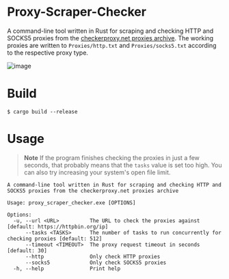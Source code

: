 # Proxy-Scraper-Checker
A command-line tool written in Rust for scraping and checking HTTP and SOCKS5 proxies from the [checkerproxy.net proxies archive](https://checkerproxy.net/getAllProxy). The working proxies are written to `Proxies/http.txt` and `Proxies/socks5.txt` according to the respective proxy type.

![image](https://user-images.githubusercontent.com/95155966/231937289-ddf0187f-e8c9-4878-b92d-96617695e6f0.png)

# Build
    $ cargo build --release

# Usage
> **Note**
> If the program finishes checking the proxies in just a few seconds, that probably means that the `tasks` value is set too high. You can also try increasing your system's open file limit.

```
A command-line tool written in Rust for scraping and checking HTTP and SOCKS5 proxies from the checkerproxy.net proxies archive

Usage: proxy_scraper_checker.exe [OPTIONS]

Options:
  -u, --url <URL>          The URL to check the proxies against [default: https://httpbin.org/ip]     
      --tasks <TASKS>      The number of tasks to run concurrently for checking proxies [default: 512]
      --timeout <TIMEOUT>  The proxy request timeout in seconds [default: 30]
      --http               Only check HTTP proxies
      --socks5             Only check SOCKS5 proxies
  -h, --help               Print help
```